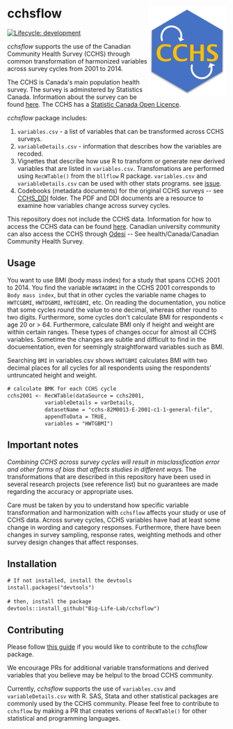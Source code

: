 # cchsflow <img src="man/figures/logo.svg" align="right" alt="" width="180"/>

[![Lifecycle:
development](https://img.shields.io/badge/lifecycle-experimental-orange.svg)](https://www.tidyverse.org/lifecycle/#experimental)

*cchsflow* supports the use of the Canadian Community Health Survey (CCHS) through common transformation of harmonized variables across survey cycles from 2001 to 2014. 

The CCHS is Canada's main population health survey. The survey is adminstered by Statistics Canada. Information about the survey can be found [here](http://www23.statcan.gc.ca/imdb/p2SV.pl?Function=getSurvey&SDDS=3226). The CCHS has a [Statistic Canada Open Licence](https://www.statcan.gc.ca/eng/reference/licence).

*cchsflow* package includes:

1. `variables.csv` - a list of variables that can be transformed across CCHS surveys.  
2. `variableDetails.csv` - information that describes how the variables are recoded.
3. Vignettes that describe how use R to transform or generate new derived variables that are listed in `variables.csv`. Transfomations are performed using `RecWTable()` from the `bllflow` R package. `variables.csv` and `variableDetails.csv` can be used with other stats programs. see [issue](https://github.com/Big-Life-Lab/cchsflow/issues).
3. Codebooks (metadata documents) for the original CCHS surveys -- see [CCHS_DDI](https://github.com/Big-Life-Lab/cchsflow/tree/master/inst/extdata/CCHS_DDI) folder. The PDF and DDI documents are a resource to examine how variables change across survey cycles. 

This repository does not include the CCHS data. Information for how to access the CCHS data can be found [here](https://www150.statcan.gc.ca/n1/pub/82-620-m/2005001/4144189-eng.htm). Canadian university community can also access the CCHS through [Odesi](http://odesi2.scholarsportal.info/webview/) -- See health/Canada/Canadian Community Health Survey.

## Usage

You want to use BMI (body mass index) for a study that spans CCHS 2001 to 2014. You find the variable `HWTAGBMI` in the CCHS 2001 corresponds to `Body mass index`, but that in other cycles the variable name chages to `HWTCGBMI`, `HWTDGBMI`, `HWTEGBMI`, etc. On reading the documentation, you notice that some cycles round the value to one decimal, whereas other round to two digits. Furthermore, some cycles don't calculate BMI for respondents < age 20 or > 64. Furthermore, calculate BMI only if height and weight are within certain ranges. These types of changes occur for almost all CCHS variables. Sometime the changes are subtle and difficult to find in the docuementation, even for seemingly straightforward variables such as BMI.

Searching `BMI` in variables.csv shows `HWTGBMI` calculates BMI with two decimal places for all cycles for all respondents using the respondents' untruncated height and weight. 

    # calculate BMK for each CCHS cycle
    cchs2001 <- RecWTable(dataSource = cchs2001, 
                variableDetails = varDetails, 
                datasetName = "cchs-82M0013-E-2001-c1-1-general-file", 
                appendToData = TRUE,  
                variables = "HWTGBMI")

## Important notes

*Combining CCHS across survey cycles will result in misclassfication error and other forms of bias that affects studies in different ways.* The transformations that are described in this repository have been used in several research projects (see reference list) but no guarantees are made regarding the accuracy or appropriate uses.

Care must be taken by you to understand how specific variable transformation and harmonization with `cchsflow` affects your study or use of CCHS data. Across survey cycles, CCHS variables have had at least some change in wording and category responses. Furthermore, there have been changes in survey sampling, response rates, weighting methods and other survey design changes that affect responses. 

## Installation

    # If not installed, install the devtools
    install.packages("devtools")
    
    # then, install the package
    devtools::install_github("Big-Life-Lab/cchsflow")

## Contributing

Please follow [this guide](CONTRIBUTING.md) if you would like to contribute to
the *cchsflow* package.

We encourage PRs for additional variable transformations and derived variables that you believe may be helpul to the broad CCHS community. 

Currently, *cchsflow* supports the use of `variables.csv` and `variableDetails.csv` with R. SAS, Stata and other statistical packages are commonly used by the CCHS community. Please feel free to contribute to `cchsflow` by making a PR that creates verions of `RecWTable()` for other statistical and programming languages.
